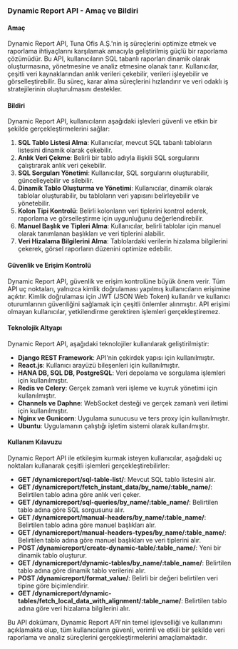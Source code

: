 ### Dynamic Report API - Amaç ve Bildiri

#### Amaç

Dynamic Report API, Tuna Ofis A.Ş.'nin iş süreçlerini optimize etmek ve raporlama ihtiyaçlarını karşılamak amacıyla geliştirilmiş güçlü bir raporlama çözümüdür. Bu API, kullanıcıların SQL tabanlı raporları dinamik olarak oluşturmasına, yönetmesine ve analiz etmesine olanak tanır. Kullanıcılar, çeşitli veri kaynaklarından anlık verileri çekebilir, verileri işleyebilir ve görselleştirebilir. Bu süreç, karar alma süreçlerini hızlandırır ve veri odaklı iş stratejilerinin oluşturulmasını destekler.

#### Bildiri

Dynamic Report API, kullanıcıların aşağıdaki işlevleri güvenli ve etkin bir şekilde gerçekleştirmelerini sağlar:

1. **SQL Tablo Listesi Alma**: Kullanıcılar, mevcut SQL tabanlı tabloların listesini dinamik olarak çekebilir.
2. **Anlık Veri Çekme**: Belirli bir tablo adıyla ilişkili SQL sorgularını çalıştırarak anlık veri çekebilir.
3. **SQL Sorguları Yönetimi**: Kullanıcılar, SQL sorgularını oluşturabilir, güncelleyebilir ve silebilir.
4. **Dinamik Tablo Oluşturma ve Yönetimi**: Kullanıcılar, dinamik olarak tablolar oluşturabilir, bu tabloların veri yapısını belirleyebilir ve yönetebilir.
5. **Kolon Tipi Kontrolü**: Belirli kolonların veri tiplerini kontrol ederek, raporlama ve görselleştirme için uygunluğunu değerlendirebilir.
6. **Manuel Başlık ve Tipleri Alma**: Kullanıcılar, belirli tablolar için manuel olarak tanımlanan başlıkları ve veri tiplerini alabilir.
7. **Veri Hizalama Bilgilerini Alma**: Tablolardaki verilerin hizalama bilgilerini çekerek, görsel raporların düzenini optimize edebilir.

#### Güvenlik ve Erişim Kontrolü

Dynamic Report API, güvenlik ve erişim kontrolüne büyük önem verir. Tüm API uç noktaları, yalnızca kimlik doğrulaması yapılmış kullanıcıların erişimine açıktır. Kimlik doğrulaması için JWT (JSON Web Token) kullanılır ve kullanıcı oturumlarının güvenliğini sağlamak için çeşitli önlemler alınmıştır. API erişimi olmayan kullanıcılar, yetkilendirme gerektiren işlemleri gerçekleştiremez.

#### Teknolojik Altyapı

Dynamic Report API, aşağıdaki teknolojiler kullanılarak geliştirilmiştir:

- **Django REST Framework**: API'nin çekirdek yapısı için kullanılmıştır.
- **React.js**: Kullanıcı arayüzü bileşenleri için kullanılmıştır.
- **HANA DB, SQL DB, PostgreSQL**: Veri depolama ve sorgulama işlemleri için kullanılmıştır.
- **Redis ve Celery**: Gerçek zamanlı veri işleme ve kuyruk yönetimi için kullanılmıştır.
- **Channels ve Daphne**: WebSocket desteği ve gerçek zamanlı veri iletimi için kullanılmıştır.
- **Nginx ve Gunicorn**: Uygulama sunucusu ve ters proxy için kullanılmıştır.
- **Ubuntu**: Uygulamanın çalıştığı işletim sistemi olarak kullanılmıştır.

#### Kullanım Kılavuzu

Dynamic Report API ile etkileşim kurmak isteyen kullanıcılar, aşağıdaki uç noktaları kullanarak çeşitli işlemleri gerçekleştirebilirler:

- **GET /dynamicreport/sql-table-list/**: Mevcut SQL tablo listesini alır.
- **GET /dynamicreport/fetch_instant_data/by_name/:table_name/**: Belirtilen tablo adına göre anlık veri çeker.
- **GET /dynamicreport/sql-queries/by_name/:table_name/**: Belirtilen tablo adına göre SQL sorgusunu alır.
- **GET /dynamicreport/manual-headers/by_name/:table_name/**: Belirtilen tablo adına göre manuel başlıkları alır.
- **GET /dynamicreport/manual-headers-types/by_name/:table_name/**: Belirtilen tablo adına göre manuel başlıkları ve veri tiplerini alır.
- **POST /dynamicreport/create-dynamic-table/:table_name/**: Yeni bir dinamik tablo oluşturur.
- **GET /dynamicreport/dynamic-tables/by_name/:table_name/**: Belirtilen tablo adına göre dinamik tablo verilerini alır.
- **POST /dynamicreport/format_value/**: Belirli bir değeri belirtilen veri tipine göre biçimlendirir.
- **GET /dynamicreport/dynamic-tables/fetch_local_data_with_alignment/:table_name/**: Belirtilen tablo adına göre veri hizalama bilgilerini alır.

Bu API dokümanı, Dynamic Report API'nin temel işlevselliği ve kullanımını açıklamakta olup, tüm kullanıcıların güvenli, verimli ve etkili bir şekilde veri raporlama ve analiz süreçlerini gerçekleştirmelerini amaçlamaktadır.